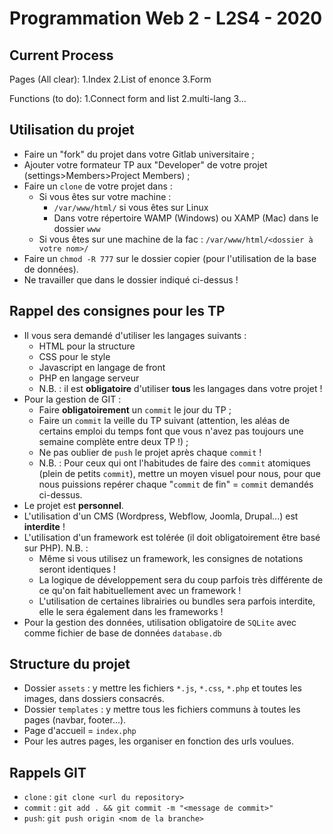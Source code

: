 # Programmation Web 2 - L2S4 - 2020

## Current Process

Pages (All clear):
1.Index
2.List of enonce
3.Form

Functions (to do):
1.Connect form and list
2.multi-lang
3...

## Utilisation du projet

* Faire un "fork" du projet dans votre Gitlab universitaire ;
* Ajouter votre formateur TP aux "Developer" de votre projet (settings>Members>Project Members) ;
* Faire un `clone` de votre projet dans :
    * Si vous êtes sur votre machine :
        * `/var/www/html/` si vous êtes sur Linux
        * Dans votre répertoire WAMP (Windows) ou XAMP (Mac) dans le dossier `www`
    * Si vous êtes sur une machine de la fac : `/var/www/html/<dossier à votre nom>/`
* Faire un `chmod -R 777` sur le dossier copier (pour l'utilisation de la base de données).
* Ne travailler que dans le dossier indiqué ci-dessus !

## Rappel des consignes pour les TP

* Il vous sera demandé d'utiliser les langages suivants :
    * HTML pour la structure
    * CSS pour le style
    * Javascript en langage de front
    * PHP en langage serveur
    * N.B. : il est **obligatoire** d'utiliser **tous** les langages dans votre projet !
* Pour la gestion de GIT :
    * Faire **obligatoirement** un `commit` le jour du TP ;
    * Faire un `commit` la veille du TP suivant (attention, les aléas de certains emploi du temps font que vous n'avez pas toujours une semaine complète entre deux TP !) ;
    * Ne pas oublier de `push` le projet après chaque `commit` !
    * N.B. : Pour ceux qui ont l'habitudes de faire des `commit` atomiques (plein de petits `commit`), mettre un moyen visuel pour nous, pour que nous puissions repérer chaque "`commit` de fin" = `commit` demandés ci-dessus. 
* Le projet est **personnel**.
* L'utilisation d'un CMS (Wordpress, Webflow, Joomla, Drupal...) est **interdite** !
* L'utilisation d'un framework est tolérée (il doit obligatoirement être basé sur PHP). N.B. :
    * Même si vous utilisez un framework, les consignes de notations seront identiques !
    * La logique de développement sera du coup parfois très différente de ce qu'on fait habituellement avec un framework !
    * L'utilisation de certaines librairies ou bundles sera parfois interdite, elle le sera également dans les frameworks !
* Pour la gestion des données, utilisation obligatoire de `SQLite` avec comme fichier de base de données `database.db` 

## Structure du projet

* Dossier `assets` : y mettre les fichiers `*.js`, `*.css`, `*.php` et toutes les images, dans dossiers consacrés.
* Dossier `templates` : y mettre tous les fichiers communs à toutes les pages (navbar, footer...).
* Page d'accueil = `index.php`
* Pour les autres pages, les organiser en fonction des urls voulues.

## Rappels GIT

* `clone` : `git clone <url du repository>`
* `commit` : `git add . && git commit -m "<message de commit>"`
* `push`: `git push origin <nom de la branche>`
